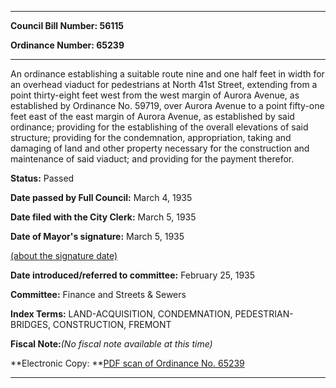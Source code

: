 

********

**Council Bill Number: 56115**
   
**Ordinance Number: 65239**
********

 An ordinance establishing a suitable route nine and one half feet in width for an overhead viaduct for pedestrians at North 41st Street, extending from a point thirty-eight feet west from the west margin of Aurora Avenue, as established by Ordinance No. 59719, over Aurora Avenue to a point fifty-one feet east of the east margin of Aurora Avenue, as established by said ordinance; providing for the establishing of the overall elevations of said structure; providing for the condemnation, appropriation, taking and damaging of land and other property necessary for the construction and maintenance of said viaduct; and providing for the payment therefor.

**Status:** Passed
   
**Date passed by Full Council:** March 4, 1935
   
**Date filed with the City Clerk:** March 5, 1935
   
**Date of Mayor's signature:** March 5, 1935
   
[(about the signature date)](/~public/approvaldate.htm)
   
   
   
**Date introduced/referred to committee:** February 25, 1935
   
**Committee:** Finance and Streets & Sewers
   
   
**Index Terms:** LAND-ACQUISITION, CONDEMNATION, PEDESTRIAN-BRIDGES, CONSTRUCTION, FREMONT

**Fiscal Note:**_(No fiscal note available at this time)_

**Electronic Copy: **[PDF scan of Ordinance No. 65239](/~archives/Ordinances/Ord_65239.pdf)

********

